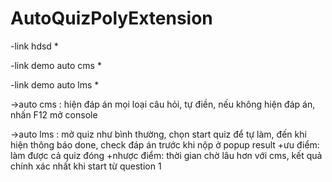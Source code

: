 # AutoQuizPolyExtension

-link hdsd *

-link demo auto cms *

-link demo auto lms *

->auto cms : hiện đáp án mọi loại câu hỏi, tự điền, nếu không hiện đáp án, nhấn F12 mở console

->auto lms : mở quiz như bình thường, chọn start quiz để tự làm, đến khi hiện thông báo done, check đáp án trước khi nộp ở popup result
  +ưu điểm: làm được cả quiz đóng
  +nhược điểm: thời gian chờ lâu hơn với cms, kết quả chính xác nhất khi start từ question 1
  
